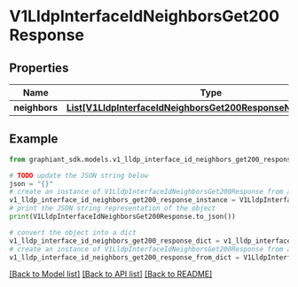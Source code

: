 # V1LldpInterfaceIdNeighborsGet200Response


## Properties

Name | Type | Description | Notes
------------ | ------------- | ------------- | -------------
**neighbors** | [**List[V1LldpInterfaceIdNeighborsGet200ResponseNeighborsInner]**](V1LldpInterfaceIdNeighborsGet200ResponseNeighborsInner.md) |  | [optional] 

## Example

```python
from graphiant_sdk.models.v1_lldp_interface_id_neighbors_get200_response import V1LldpInterfaceIdNeighborsGet200Response

# TODO update the JSON string below
json = "{}"
# create an instance of V1LldpInterfaceIdNeighborsGet200Response from a JSON string
v1_lldp_interface_id_neighbors_get200_response_instance = V1LldpInterfaceIdNeighborsGet200Response.from_json(json)
# print the JSON string representation of the object
print(V1LldpInterfaceIdNeighborsGet200Response.to_json())

# convert the object into a dict
v1_lldp_interface_id_neighbors_get200_response_dict = v1_lldp_interface_id_neighbors_get200_response_instance.to_dict()
# create an instance of V1LldpInterfaceIdNeighborsGet200Response from a dict
v1_lldp_interface_id_neighbors_get200_response_from_dict = V1LldpInterfaceIdNeighborsGet200Response.from_dict(v1_lldp_interface_id_neighbors_get200_response_dict)
```
[[Back to Model list]](../README.md#documentation-for-models) [[Back to API list]](../README.md#documentation-for-api-endpoints) [[Back to README]](../README.md)


